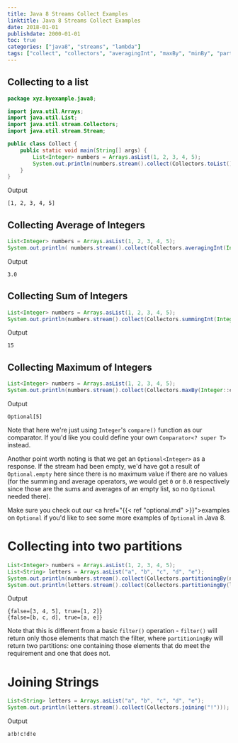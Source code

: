 ```yaml
---
title: Java 8 Streams Collect Examples
linktitle: Java 8 Streams Collect Examples
date: 2018-01-01
publishdate: 2000-01-01
toc: true
categories: ["java8", "streams", "lambda"]
tags: ["collect", "collectors", "averagingInt", "maxBy", "minBy", "partitioningBy", "toList"]
---
```


## Collecting to a list

```java
package xyz.byexample.java8;

import java.util.Arrays;
import java.util.List;
import java.util.stream.Collectors;
import java.util.stream.Stream;

public class Collect {
    public static void main(String[] args) {
        List<Integer> numbers = Arrays.asList(1, 2, 3, 4, 5);
        System.out.println(numbers.stream().collect(Collectors.toList()));
    }
}
```
Output
```
[1, 2, 3, 4, 5]
```

## Collecting Average of Integers
```java
List<Integer> numbers = Arrays.asList(1, 2, 3, 4, 5);
System.out.println( numbers.stream().collect(Collectors.averagingInt(Integer::intValue)));
```
Output
```
3.0
```

## Collecting Sum of Integers
```java
List<Integer> numbers = Arrays.asList(1, 2, 3, 4, 5);
System.out.println(numbers.stream().collect(Collectors.summingInt(Integer::intValue)));
```
Output
```
15
```

## Collecting Maximum of Integers
```java
List<Integer> numbers = Arrays.asList(1, 2, 3, 4, 5);
System.out.println(numbers.stream().collect(Collectors.maxBy(Integer::compare)));
```
Output
```
Optional[5]
```

Note that here we're just using `Integer`'s `compare()` function as our
comparator.  If you'd like you could define your own `Comparator<? super T>`
instead.

Another point worth noting is that we get an `Optional<Integer>` as a response.
If the stream had been empty, we'd have got a result of `Optional.empty` here
since there is no maximum value if there are no values (for the summing and
average operators, we would get `0` or `0.0` respectively since those are the
sums and averages of an empty list, so no `Optional` needed there).

Make sure you check out our <a href="{{< ref "optional.md" >}}">examples on
`Optional`</a> if you'd like to see some more examples of `Optional` in Java 8.

# Collecting into two partitions
```java
List<Integer> numbers = Arrays.asList(1, 2, 3, 4, 5);
List<String> letters = Arrays.asList("a", "b", "c", "d", "e");
System.out.println(numbers.stream().collect(Collectors.partitioningBy(number -> number < 3)));
System.out.println(letters.stream().collect(Collectors.partitioningBy(letter -> letter.matches("(a|e|i|o|u)"))));
```
Output
```
{false=[3, 4, 5], true=[1, 2]}
{false=[b, c, d], true=[a, e]}
```

Note that this is different from a basic `filter()` operation - `filter()` will
return only those elements that match the filter, where `partitioningBy` will
return two partitions: one containing those elements that do meet the requirement
and one that does not.

# Joining Strings
```java
List<String> letters = Arrays.asList("a", "b", "c", "d", "e");
System.out.println(letters.stream().collect(Collectors.joining("!")));
```
Output
```
a!b!c!d!e
```
